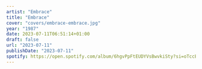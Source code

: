 ```yaml
---
artist: "Embrace"
title: "Embrace"
cover: "covers/embrace-embrace.jpg"
year: "1987"
date: 2023-07-11T06:51:14+01:00
draft: false
url: "2023-07-11"
publishDate: "2023-07-11"
spotify: https://open.spotify.com/album/6hgvPpFtEUDYVsBwvkiSty?si=oTccEn1jQMKwLB4NF-_fFg
---
```


